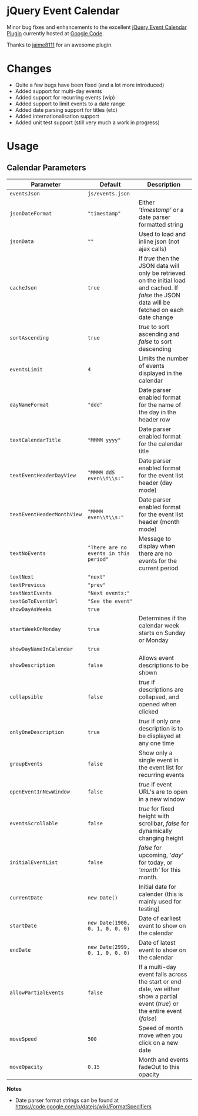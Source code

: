 jQuery Event Calendar
=====================

Minor bug fixes and enhancements to the excellent [jQuery Event Calendar Plugin](http://www.vissit.com/jquery-event-calendar-plugin-english-version) currently hosted at [Google Code](https://code.google.com/p/jquery-events-calendar/).

Thanks to [jaime8111](https://github.com/jaime8111) for an awesome plugin.

# Changes #

* Quite a few bugs have been fixed (and a lot more introduced)
* Added support for multi-day events
* Added support for recurring events (wip)
* Added support to limit events to a date range
* Added date parsing support for titles (etc)
* Added internationalisation support
* Added unit test support (still very much a work in progress)

# Usage #

## Calendar Parameters ##

| Parameter                  | Default                                | Description                |
| -------------------------- | -------------------------------------- | -------------------------- |
| `eventsJson`               | `js/events.json`                       |                            |
| `jsonDateFormat`           | `"timestamp"`                          | Either *'timestamp'* or a date parser formatted string |
| `jsonData`                 | `""`                                   | Used to load and inline json (not ajax calls) |
| `cacheJson`                | `true`                                 | If *true* then the JSON data will only be retrieved on the initial load and cached. If *false* the JSON data will be fetched on each date change |
| `sortAscending`            | `true`                                 | *true* to sort ascending and *false* to sort descending |
| `eventsLimit`              | `4`                                    | Limits the number of events displayed in the calendar |
| `dayNameFormat`            | `"ddd"`                                | Date parser enabled format for the name of the day in the header row |
| `textCalendarTitle`        | `"MMMM yyyy"`                          | Date parser enabled format for the calendar title |
| `textEventHeaderDayView`   | `"MMMM ddS even\\t\\s:"`               | Date parser enabled format for the event list header (day mode) |
| `textEventHeaderMonthView` | `"MMMM even\\t\\s:"`                   | Date parser enabled format for the event list header (month mode) |
| `textNoEvents`             | `"There are no events in this period"` | Message to display when there are no events for the current period |
| `textNext`                 | `"next"`                               | |
| `textPrevious`             | `"prev"`                               | |
| `textNextEvents`           | `"Next events:"`                       | |
| `textGoToEventUrl`         | `"See the event"`                      | |
| `showDayAsWeeks`           | `true`                                 | |
| `startWeekOnMonday`        | `true`                                 | Determines if the calendar week starts on Sunday or Monday |
| `showDayNameInCalendar`    | `true`                                 | |
| `showDescription`          | `false`                                | Allows event descriptions to be shown |
| `collapsible`              | `false`                                | *true* if descriptions are collapsed, and opened when clicked |
| `onlyOneDescription`       | `true`                                 | *true* if only one description is to be displayed at any one time |
| `groupEvents`              | `false`                                | Show only a single event in the event list for recurring events |
| `openEventInNewWindow`     | `false`                                | *true* if event URL's are to open in a new window |
| `eventsScrollable`         | `false`                                | *true* for fixed height with scrollbar, *false* for dynamically changing height |
| `initialEventList`         | `false`                                | *false* for upcoming, *'day'* for today, or *'month'* for this month. |
| `currentDate`              | `new Date()`                           | Initial date for calender (this is mainly used for testing) |
| `startDate`                | `new Date(1900, 0, 1, 0, 0, 0)`        | Date of earliest event to show on the calendar |
| `endDate`                  | `new Date(2999, 0, 1, 0, 0, 0)`        | Date of latest event to show on the calendar |
| `allowPartialEvents`       | `false`                                | If a multi-day event falls across the start or end date, we either show a partial event (*true*) or the entire event (*false*) |
| `moveSpeed`                | `500`                                  | Speed of month move when you click on a new date |
| `moveOpacity`              | `0.15`                                 | Month and events fadeOut to this opacity |

**Notes**

* Date parser format strings can be found at https://code.google.com/p/datejs/wiki/FormatSpecifiers

